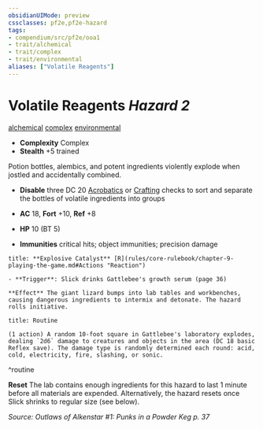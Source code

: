 ```yaml
---
obsidianUIMode: preview
cssclasses: pf2e,pf2e-hazard
tags:
- compendium/src/pf2e/ooa1
- trait/alchemical
- trait/complex
- trait/environmental
aliases: ["Volatile Reagents"]
---
```

# Volatile Reagents *Hazard 2*  
[alchemical](rules/traits/alchemical.md "Alchemical Item Trait")  [complex](rules/traits/complex.md "Complex Hazard Trait")  [environmental](rules/traits/environmental.md "Environmental Hazard Trait")  

- **Complexity** Complex
- **Stealth** +5 trained  

Potion bottles, alembics, and potent ingredients violently explode when jostled and accidentally combined.

- **Disable** three DC 20 [Acrobatics](compendium/skills.md#Acrobatics) or [Crafting](compendium/skills.md#Crafting) checks to sort and separate the bottles of volatile ingredients into groups  

- **AC** 18, **Fort** +10, **Ref** +8
- **HP** 10 (BT 5)
- **Immunities** critical hits; object immunities; precision damage

```ad-embed-ability
title: **Explosive Catalyst** [R](rules/core-rulebook/chapter-9-playing-the-game.md#Actions "Reaction")

- **Trigger**: Slick drinks Gattlebee's growth serum (page 36)

**Effect** The giant lizard bumps into lab tables and workbenches, causing dangerous ingredients to intermix and detonate. The hazard rolls initiative.
```

```ad-pf2-summary
title: Routine

(1 action) A random 10-foot square in Gattlebee's laboratory explodes, dealing `2d6` damage to creatures and objects in the area (DC 18 basic Reflex save). The damage type is randomly determined each round: acid, cold, electricity, fire, slashing, or sonic.
```
^routine

**Reset** The lab contains enough ingredients for this hazard to last 1 minute before all materials are expended.
Alternatively, the hazard resets once Slick shrinks to regular size (see below).  

*Source: Outlaws of Alkenstar #1: Punks in a Powder Keg p. 37*